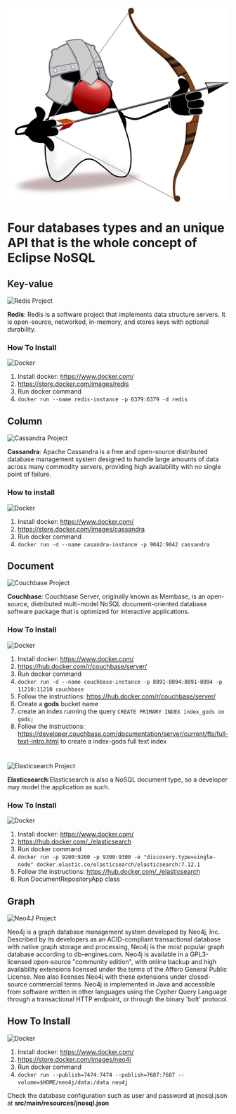 ![Eclipse JNoSQL Artemis Project](https://github.com/JNOSQL/diana-site/blob/master/images/duke-artemis.png)
# Four databases types and an unique API that is the whole concept of Eclipse NoSQL

## Key-value

![Redis Project](https://jnosql.github.io/img/logos/redis.png)



**Redis**: Redis is a software project that implements data structure servers. It is open-source, networked, in-memory, and stores keys with optional durability.

### How To Install


![Docker](https://www.docker.com/sites/default/files/horizontal_large.png)


1. Install docker: https://www.docker.com/
1. https://store.docker.com/images/redis
1. Run docker command
1. `docker run --name redis-instance -p 6379:6379 -d redis`


## Column

![Cassandra Project](https://jnosql.github.io/img/logos/cassandra.png)


**Cassandra**: Apache Cassandra is a free and open-source distributed database management system designed to handle large amounts of data across many commodity servers, providing high availability with no single point of failure.

### How to install

![Docker](https://www.docker.com/sites/default/files/horizontal_large.png)


1. Install docker: https://www.docker.com/
1. https://store.docker.com/images/cassandra
1. Run docker command
1. `docker run -d --name casandra-instance -p 9042:9042 cassandra`

## Document

![Couchbase Project](https://jnosql.github.io/img/logos/couchbase.svg)


**Couchbase**: Couchbase Server, originally known as Membase, is an open-source, distributed multi-model NoSQL document-oriented database software package that is optimized for interactive applications.


### How To Install

![Docker](https://www.docker.com/sites/default/files/horizontal_large.png)


1. Install docker: https://www.docker.com/
1. https://hub.docker.com/r/couchbase/server/
1. Run docker command
1. `docker run -d --name couchbase-instance -p 8091-8094:8091-8094 -p 11210:11210 couchbase`
1. Follow the instructions: https://hub.docker.com/r/couchbase/server/
1. Create a **gods** bucket name
1. create an index running the query `CREATE PRIMARY INDEX index_gods on gods;`
1. Follow the instructions: https://developer.couchbase.com/documentation/server/current/fts/full-text-intro.html to create a index-gods full text index

#

![Elasticsearch Project](https://www.jnosql.org/img/logos/elastic.svg)


**Elasticsearch**:Elasticsearch is also a NoSQL document type, so a developer may model the application as such.


### How To Install

![Docker](https://www.docker.com/sites/default/files/horizontal_large.png)


1. Install docker: https://www.docker.com/
1. https://hub.docker.com/_/elasticsearch
1. Run docker command
1. `docker run -p 9200:9200 -p 9300:9300 -e "discovery.type=single-node" docker.elastic.co/elasticsearch/elasticsearch:7.12.1`
1. Follow the instructions: https://hub.docker.com/_/elasticsearch
1. Run DocumentRepositoryApp class

## Graph

![Neo4J Project](http://www.jnosql.org/img/logos/neo4j.png)

Neo4j is a graph database management system developed by  Neo4j, Inc. Described by its developers as an ACID-compliant transactional database with native graph storage and processing, Neo4j is the most popular graph database according to db-engines.com. Neo4j is available in a GPL3-licensed open-source "community edition", with online backup and high availability extensions licensed under the terms of the Affero General Public License. Neo also licenses Neo4j with these extensions under closed-source commercial terms. Neo4j is implemented in Java and accessible from software written in other languages using the Cypher Query Language through a transactional HTTP endpoint, or through the binary 'bolt' protocol.

## How To Install

![Docker](https://www.docker.com/sites/default/files/horizontal_large.png)


1. Install docker: https://www.docker.com/
1. https://store.docker.com/images/neo4j
1. Run docker command
1. `docker run --publish=7474:7474 --publish=7687:7687 --volume=$HOME/neo4j/data:/data neo4j`


Check the database configuration  such as user and password at jnosql.json at **src/main/resources/jnosql.json**